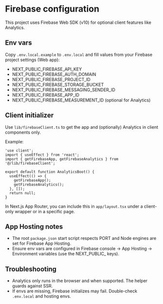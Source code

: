# Firebase configuration

This project uses Firebase Web SDK (v10) for optional client features like Analytics.

## Env vars

Copy `.env.local.example` to `.env.local` and fill values from your Firebase project settings (Web app):

- NEXT_PUBLIC_FIREBASE_API_KEY
- NEXT_PUBLIC_FIREBASE_AUTH_DOMAIN
- NEXT_PUBLIC_FIREBASE_PROJECT_ID
- NEXT_PUBLIC_FIREBASE_STORAGE_BUCKET
- NEXT_PUBLIC_FIREBASE_MESSAGING_SENDER_ID
- NEXT_PUBLIC_FIREBASE_APP_ID
- NEXT_PUBLIC_FIREBASE_MEASUREMENT_ID (optional for Analytics)

## Client initializer

Use `lib/firebaseClient.ts` to get the app and (optionally) Analytics in client components only.

Example:

```tsx
'use client';
import { useEffect } from 'react';
import { getFirebaseApp, getFirebaseAnalytics } from '@/lib/firebaseClient';

export default function AnalyticsBoot() {
  useEffect(() => {
    getFirebaseApp();
    getFirebaseAnalytics();
  }, []);
  return null;
}
```

In Next.js App Router, you can include this in `app/layout.tsx` under a client-only wrapper or in a specific page.

## App Hosting notes

- The root `package.json` start script respects PORT and Node engines are set for Firebase App Hosting.
- Ensure env vars are configured in Firebase console → App Hosting → Environment variables (use the NEXT_PUBLIC_ keys).

## Troubleshooting

- Analytics only runs in the browser and when supported. The helper guards against SSR.
- If envs are missing, Firebase initializes may fail. Double-check `.env.local` and hosting envs.
